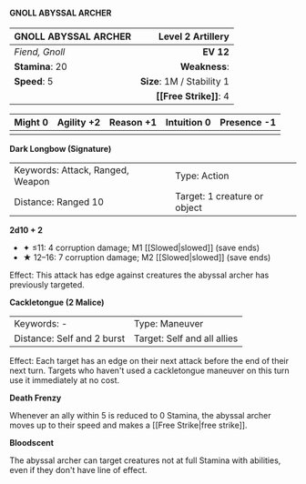 #### GNOLL ABYSSAL ARCHER

| GNOLL ABYSSAL ARCHER |      **Level 2 Artillery** |
| :------------------- | -------------------------: |
| *Fiend, Gnoll*       |                  **EV 12** |
| **Stamina**: 20      |              **Weakness**: |
| **Speed**: 5         | **Size**: 1M / Stability 1 |
|                      |     **[[Free Strike]]**: 4 |

| **Might** 0 | **Agility** +2 | **Reason** +1 | **Intuition** 0 | **Presence** -1 |
| ----------- | -------------- | ------------- | --------------- | --------------- |
|             |                |               |                 |                 |

**Dark Longbow (Signature)**

|                                  |                              |
| :------------------------------- | :--------------------------- |
| Keywords: Attack, Ranged, Weapon | Type: Action                 |
| Distance: Ranged 10              | Target: 1 creature or object |

**2d10 + 2**

- ✦ ≤11: 4 corruption damage; M1 [[Slowed|slowed]] (save ends)
- ★ 12–16: 7 corruption damage; M2 [[Slowed|slowed]] (save ends)

Effect: This attack has edge against creatures the abyssal archer has previously targeted.

**Cackletongue (2 Malice)**

|                            |                             |
| :------------------------- | :-------------------------- |
| Keywords: -                | Type: Maneuver              |
| Distance: Self and 2 burst | Target: Self and all allies |

Effect: Each target has an edge on their next attack before the end of their next turn. Targets who haven't used a cackletongue maneuver on this turn use it immediately at no cost.

**Death Frenzy**

Whenever an ally within 5 is reduced to 0 Stamina, the abyssal archer moves up to their speed and makes a [[Free Strike|free strike]].

**Bloodscent**

The abyssal archer can target creatures not at full Stamina with abilities, even if they don't have line of effect.
